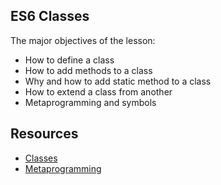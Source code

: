 ## ES6 Classes   
The major objectives of the lesson:   
* How to define a class
* How to add methods to a class
* Why and how to add static method to a class
* How to extend a class from another  
* Metaprogramming and symbols

## Resources    
* [Classes](https://developer.mozilla.org/en-US/docs/Web/JavaScript/Reference/Classes)
* [Metaprogramming](https://www.keithcirkel.co.uk/metaprogramming-in-es6-symbols/#symbolspecies)

